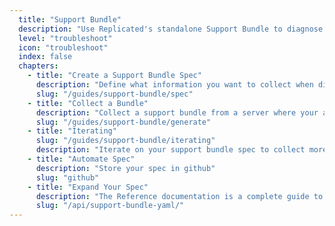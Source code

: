 ```yaml
---
  title: "Support Bundle"
  description: "Use Replicated's standalone Support Bundle to diagnose problems with any app, deployed any way, anywhere."
  level: "troubleshoot"
  icon: "troubleshoot"
  index: false
  chapters:
    - title: "Create a Support Bundle Spec"
      description: "Define what information you want to collect when diagnosing an issue"
      slug: "/guides/support-bundle/spec"
    - title: "Collect a Bundle"
      description: "Collect a support bundle from a server where your app is running"
      slug: "/guides/support-bundle/generate"
    - title: "Iterating"
      slug: "/guides/support-bundle/iterating"
      description: "Iterate on your support bundle spec to collect more information"
    - title: "Automate Spec"
      description: "Store your spec in github"
      slug: "github"
    - title: "Expand Your Spec"
      description: "The Reference documentation is a complete guide to the diagnostic and debugging information you can collect with Support Bundle"
      slug: "/api/support-bundle-yaml/"
---
```

